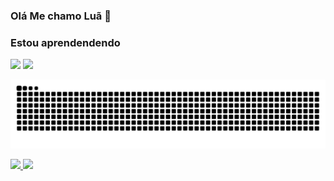 ###  Olá Me chamo Luã 👋
### Estou aprendendendo 

<img loading="lazy" height="50" src="https://cdn.jsdelivr.net/gh/devicons/devicon/icons/html5/html5-original.svg" />
<img loading="lazy" height="50" src="https://cdn.jsdelivr.net/gh/devicons/devicon/icons/css3/css3-original.svg" />
          


  


![snake gif](https://github.com/Lhamcode/Lhamcode/blob/output/github-contribution-grid-snake.svg)

<div>
<a href="https://github.com/Lhamcode">
<img loading="lazy" height="150" src="https://github-readme-stats.vercel.app/api/top-langs/?username=Lhamcode&layout=compact&langs_count=7&theme=dracula"/>
<img loading="lazy" height="150" src="https://github-readme-stats.vercel.app/api?username=Lhamcode&show_icons=true&theme=dracula&include_all_commits=true&count_private=true"/>
</div>
